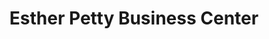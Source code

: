 ---
title: "Esther Petty Business Center"
url: /monrovia/esther-petty-business-center/
shop: Friseur
---